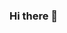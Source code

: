### Hi there 👋

<!--
**Poltery/Poltery** is a ✨ _special_ ✨ repository because its `README.md` (this file) appears on your GitHub profile.

# I’m currently learning how to make basic games. I want to make big projects soon, so I'll continue learning!

